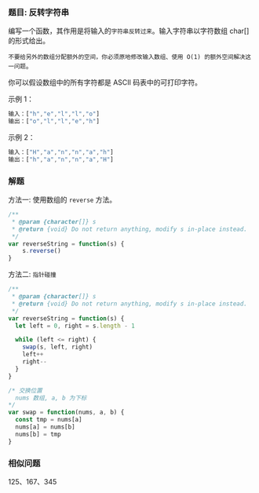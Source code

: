 <!--
abbrlink: sjz2h233
-->

### 题目: 反转字符串

编写一个函数，其作用是将输入的`字符串反转过来`。输入字符串以字符数组 char[] 的形式给出。

`不要给另外的数组分配额外的空间，你必须原地修改输入数组、使用 O(1) 的额外空间解决这一问题`。

你可以假设数组中的所有字符都是 ASCII 码表中的可打印字符。

示例 1：

```js
输入：["h","e","l","l","o"]
输出：["o","l","l","e","h"]
```

示例 2：

```js
输入：["H","a","n","n","a","h"]
输出：["h","a","n","n","a","H"]
```

### 解题

方法一: 使用数组的 `reverse` 方法。

```js
/**
 * @param {character[]} s
 * @return {void} Do not return anything, modify s in-place instead.
 */
var reverseString = function(s) {
    s.reverse()
}
```

方法二: `指针碰撞`

```js
/**
 * @param {character[]} s
 * @return {void} Do not return anything, modify s in-place instead.
 */
var reverseString = function(s) {
  let left = 0, right = s.length - 1

  while (left <= right) {
    swap(s, left, right)
    left++
    right--
  }
}

/* 交换位置
  nums 数组, a, b 为下标
*/
var swap = function(nums, a, b) {
  const tmp = nums[a]
  nums[a] = nums[b]
  nums[b] = tmp
}
```

### 相似问题

125、167、345